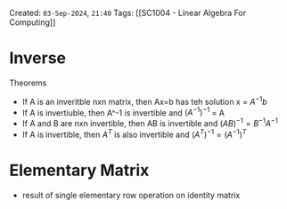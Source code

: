 Created: `03-Sep-2024`, `21:40`
Tags: [[SC1004 - Linear Algebra For Computing]]

# Inverse
Theorems
- If A is an inveritble nxn matrix, then Ax=b has teh solution x = $A^{-1}b$
- If A is invertiuble, then A^-1 is invertible and $(A^{-1})^{-1}$ = A
- If A and B are nxn invertible, then AB is invertible and $(AB)^{-1}=B^{-1}A^{-1}$
- If A is invertible, then $A^T$ is also invertible and $(A^T)^{-1} = (A^{-1})^T$

# Elementary Matrix
- result of single elementary row operation on identity matrix

